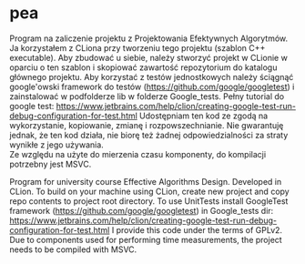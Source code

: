 # pea    
Program na zaliczenie projektu z Projektowania Efektywnych Algorytmów.
Ja korzystałem z CLiona przy tworzeniu tego projektu (szablon C++ executable).
Aby zbudować u siebie, należy stworzyć projekt w CLionie w oparciu o ten szablon i skopiować zawartość repozytorium do katalogu głównego projektu.
Aby korzystać z testów jednostkowych należy ściągnąć google'owski framework do testów (https://github.com/google/googletest) i zainstalować w podfolderze lib w folderze Google_tests.
Pełny tutorial do google test:
https://www.jetbrains.com/help/clion/creating-google-test-run-debug-configuration-for-test.html
Udostępniam ten kod ze zgodą na wykorzystanie, kopiowanie, zmianę i rozpowszechnianie.
Nie gwarantuję jednak, że ten kod działa, nie biorę też żadnej odpowiedzialności za straty wynikłe z jego używania.      
Ze względu na użyte do mierzenia czasu komponenty, do kompilacji potrzebny jest MSVC.

Program for university course Effective Algorithms Design.
Developed in CLion.
To build on your machine using CLion, create new project and copy repo contents to project root directory.
To use UnitTests install GoogleTest framework (https://github.com/google/googletest) in Google_tests dir:
https://www.jetbrains.com/help/clion/creating-google-test-run-debug-configuration-for-test.html
I provide this code under the terms of GPLv2.       
Due to components used for performing time measurements, the project needs to be compiled with MSVC.
